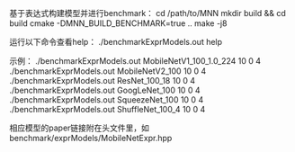 基于表达式构建模型并进行benchmark：
cd /path/to/MNN
mkdir build && cd build
cmake -DMNN_BUILD_BENCHMARK=true ..
make -j8

运行以下命令查看help：
./benchmarkExprModels.out help

示例：
./benchmarkExprModels.out MobileNetV1_100_1.0_224 10 0 4
./benchmarkExprModels.out MobileNetV2_100 10 0 4
./benchmarkExprModels.out ResNet_100_18 10 0 4
./benchmarkExprModels.out GoogLeNet_100 10 0 4
./benchmarkExprModels.out SqueezeNet_100 10 0 4
./benchmarkExprModels.out ShuffleNet_100_4 10 0 4

相应模型的paper链接附在头文件里，如benchmark/exprModels/MobileNetExpr.hpp
